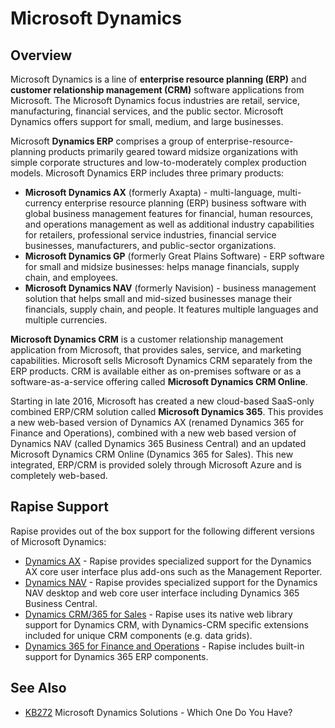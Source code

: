 # Microsoft Dynamics

## Overview

Microsoft Dynamics is a line of **enterprise resource planning (ERP)** and **customer relationship management (CRM)** software applications from Microsoft. The Microsoft Dynamics focus industries are retail, service, manufacturing, financial services, and the public sector. Microsoft Dynamics offers support for small, medium, and large businesses.

Microsoft **Dynamics ERP** comprises a group of enterprise-resource-planning products primarily geared toward midsize organizations with simple corporate structures and low-to-moderately complex production models. Microsoft Dynamics ERP includes three primary products:

- **Microsoft Dynamics AX** (formerly Axapta) - multi-language, multi-currency enterprise resource planning (ERP) business software with global business management features for financial, human resources, and operations management as well as additional industry capabilities for retailers, professional service industries, financial service businesses, manufacturers, and public-sector organizations.
- **Microsoft Dynamics GP** (formerly Great Plains Software) - ERP software for small and midsize businesses: helps manage financials, supply chain, and employees.
- **Microsoft Dynamics NAV** (formerly Navision) - business management solution that helps small and mid-sized businesses manage their financials, supply chain, and people. It features multiple languages and multiple currencies.

**Microsoft Dynamics CRM** is a customer relationship management application from Microsoft, that provides sales, service, and marketing capabilities. Microsoft sells Microsoft Dynamics CRM separately from the ERP products. CRM is available either as on-premises software or as a software-as-a-service offering called **Microsoft Dynamics CRM Online**.

Starting in late 2016, Microsoft has created a new cloud-based SaaS-only combined ERP/CRM solution called **Microsoft Dynamics 365**. This provides a new web-based version of Dynamics AX (renamed Dynamics 365 for Finance and Operations), combined with a new web based version of Dynamics NAV (called Dynamics 365 Business Central) and an updated Microsoft Dynamics CRM Online (Dynamics 365 for Sales). This new integrated, ERP/CRM is provided solely through Microsoft Azure and is completely web-based.

## Rapise Support

Rapise provides out of the box support for the following different versions of Microsoft Dynamics:

- [Dynamics AX](dynamics_ax.md) - Rapise provides specialized support for the Dynamics AX core user interface plus add-ons such as the Management Reporter.
- [Dynamics NAV](dynamics_nav.md) - Rapise provides specialized support for the Dynamics NAV desktop and web core user interface including Dynamics 365 Business Central.
- [Dynamics CRM/365 for Sales](dynamics_crm.md) - Rapise uses its native web library support for Dynamics CRM, with Dynamics-CRM specific extensions included for unique CRM components (e.g. data grids).
- [Dynamics 365 for Finance and Operations](dynamics_365.md) - Rapise includes built-in support for Dynamics 365 ERP components.

## See Also

- [KB272](https://www.inflectra.com/Support/KnowledgeBase/KB272.aspx) Microsoft Dynamics Solutions - Which One Do You Have?
